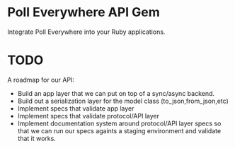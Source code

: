 # Poll Everywhere API Gem

Integrate Poll Everywhere into your Ruby applications.

# TODO
A roadmap for our API:

* Build an app layer that we can put on top of a sync/async backend.
* Build out a serialization layer for the model class (to_json,from_json,etc)
* Implement specs that validate app layer
* Implement specs that validate protocol/API layer
* Implement documentation system around protocol/API layer specs so that we can run our specs againts a staging environment and validate that it works.